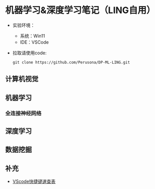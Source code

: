 # 机器学习&深度学习笔记（LING自用）

- 实验环境：

  - 系统：Win11
  - IDE：VSCode
- 拉取请使用code:

  ```
  git clone https://github.com/Perusona/DP-ML-LING.git
  ```

## 计算机视觉

## 机器学习

### 全连接神经网络

## 深度学习

## 数据挖掘

## 补充

- [VScode快捷键速查表](https://www.cheat-sheet.cn/post/vs-code-keyboard-shortcuts/#:~:text=Visual%20Studio%20Code%E5%BF%AB%E6%8D%B7%E9%94%AE%E9%80%9F%E6%9F%A5%E8%A1%A8)
